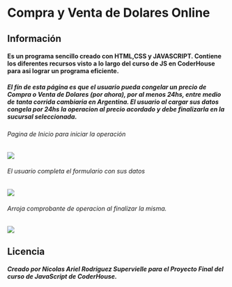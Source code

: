 # Compra y Venta de Dolares Online

## Información

#### Es un programa sencillo creado con HTML,CSS y JAVASCRIPT. Contiene los diferentes recursos visto a lo largo del curso de JS en CoderHouse para asi lograr un programa eficiente.

##### El fín de esta página es que el usuario pueda congelar un precio de Compra o Venta de Dolares (por ahora), por al menos 24hs, entre medio de tanta corrida cambiaria en Argentina. El usuario al cargar sus datos congela por 24hs la operacion al precio acordado y debe finalizarla en la sucursal seleccionada.

###### Pagina de Inicio para iniciar la operación
![](https://i.postimg.cc/xCPcMD1D/Pantallazo-index.png)

###### El usuario completa el formulario con sus datos
![](https://i.postimg.cc/pXWmsxb5/Pantallazo-23-05-2023-06-41-23.png)

###### Arroja comprobante de operacion al finalizar la misma.
![](https://i.postimg.cc/kGjp39jX/Pantallazo-23-05-2023-06-40-55.png)

## Licencia

##### Creado por Nicolas Ariel Rodriguez Supervielle para el Proyecto Final del curso de JavaScript de CoderHouse.